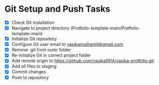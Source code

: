 # Git Setup and Push Tasks

- [x] Check Git installation
- [x] Navigate to project directory (Protfolio-template-main/Protfolio-template-main)
- [x] Initialize Git repository
- [x] Configure Git user email to yasikamuthamil@gmail.com
- [x] Remove .git from outer folder
- [x] Re-initialize Git in correct project folder
- [x] Add remote origin to https://github.com/yasika1914/yasika-protfolio.git
- [x] Add all files to staging
- [x] Commit changes
- [x] Push to repository
